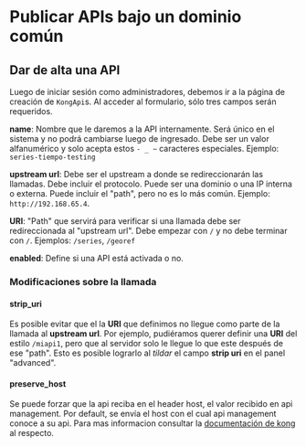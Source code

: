 # Publicar APIs bajo un dominio común

## Dar de alta una API

Luego de iniciar sesión como administradores, debemos ir a la página de creación de `KongApi`s.
Al acceder al formulario, sólo tres campos serán requeridos.

**name**: Nombre que le daremos a la API internamente. Será único en el sistema y no podrá cambiarse luego de ingresado.
Debe ser un valor alfanumérico y solo acepta estos `- _ ~` caracteres especiales.
Ejemplo: `series-tiempo-testing`

**upstream url**: Debe ser el upstream a donde se redireccionarán las llamadas. Debe incluir el protocolo.
Puede ser una dominio o una IP interna o externa.
Puede incluir el "path", pero no es lo más común.
Ejemplo: `http://192.168.65.4`.

**URI**: "Path" que servirá para verificar si una llamada debe ser redireccionada al "upstream url".
Debe empezar con `/` y no debe terminar con `/`.
Ejemplos: `/series`, `/georef`

**enabled**: Define si una API está activada o no.

### Modificaciones sobre la llamada

#### strip_uri

Es posible evitar que el la **URI** que definimos no llegue como parte de la llamada al **upstream url**.
Por ejemplo, pudiéramos querer definir una **URI** del estilo `/miapi1`, pero que al servidor solo le llegue lo que
este después de ese "path". Esto es posible lograrlo al _tildar_ el campo **strip uri** en el panel "advanced".

#### preserve_host

Se puede forzar que la api reciba en el header host, el valor recibido en api management.
Por default, se envía el host con el cual api management conoce a su api. Para mas informacion consultar
la [documentación de kong](https://docs.konghq.com/0.12.x/proxy/#the-preserve_host-property) al respecto.

